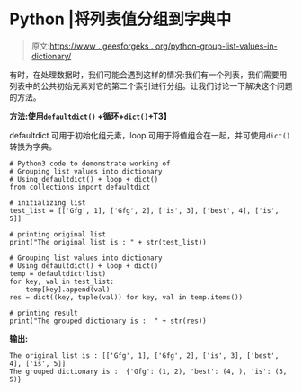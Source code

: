 # Python |将列表值分组到字典中

> 原文:[https://www . geesforgeks . org/python-group-list-values-in-dictionary/](https://www.geeksforgeeks.org/python-grouping-list-values-into-dictionary/)

有时，在处理数据时，我们可能会遇到这样的情况:我们有一个列表，我们需要用列表中的公共初始元素对它的第二个索引进行分组。让我们讨论一下解决这个问题的方法。

**方法:使用`defaultdict()` +循环+`dict()`+T3】**

defaultdict 可用于初始化组元素，loop 可用于将值组合在一起，并可使用`dict()`转换为字典。

```
# Python3 code to demonstrate working of
# Grouping list values into dictionary
# Using defaultdict() + loop + dict()
from collections import defaultdict

# initializing list
test_list = [['Gfg', 1], ['Gfg', 2], ['is', 3], ['best', 4], ['is', 5]]

# printing original list
print("The original list is : " + str(test_list))

# Grouping list values into dictionary
# Using defaultdict() + loop + dict()
temp = defaultdict(list)
for key, val in test_list:
    temp[key].append(val)
res = dict((key, tuple(val)) for key, val in temp.items())

# printing result
print("The grouped dictionary is :  " + str(res))
```

**输出:**

```
The original list is : [['Gfg', 1], ['Gfg', 2], ['is', 3], ['best', 4], ['is', 5]]
The grouped dictionary is :  {'Gfg': (1, 2), 'best': (4, ), 'is': (3, 5)}

```